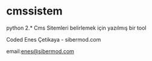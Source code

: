 # cmssistem
python 2.*
Cms Sitemleri belirlemek için yazılmış bir tool 

Coded Enes Çetikaya - sibermod.com 

email:enes@sibermod.com
